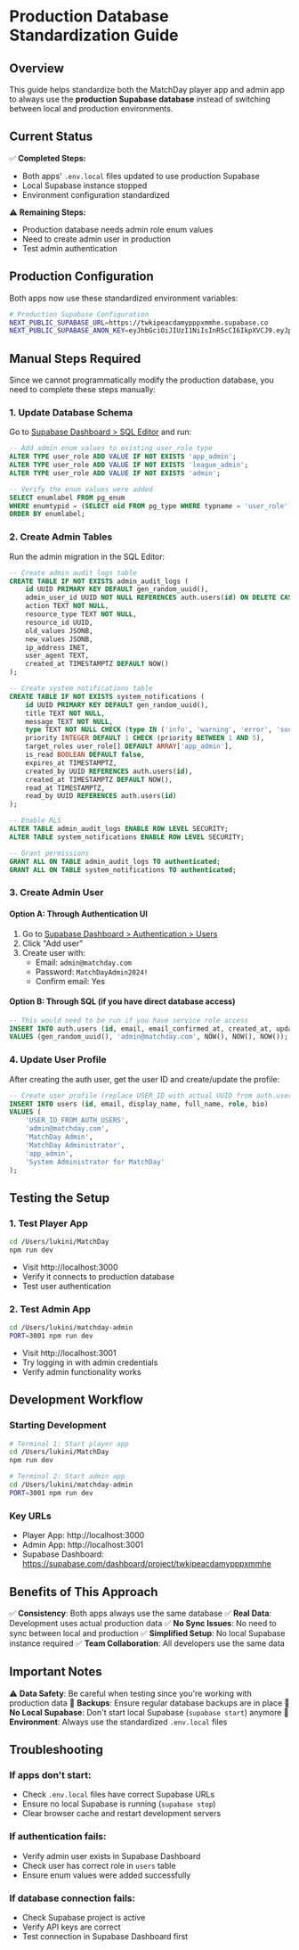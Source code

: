 # Production Database Standardization Guide

## Overview

This guide helps standardize both the MatchDay player app and admin app to always use the **production Supabase database** instead of switching between local and production environments.

## Current Status

✅ **Completed Steps:**
- Both apps' `.env.local` files updated to use production Supabase
- Local Supabase instance stopped
- Environment configuration standardized

⚠️ **Remaining Steps:**
- Production database needs admin role enum values
- Need to create admin user in production
- Test admin authentication

## Production Configuration

Both apps now use these standardized environment variables:

```bash
# Production Supabase Configuration
NEXT_PUBLIC_SUPABASE_URL=https://twkipeacdamypppxmmhe.supabase.co
NEXT_PUBLIC_SUPABASE_ANON_KEY=eyJhbGciOiJIUzI1NiIsInR5cCI6IkpXVCJ9.eyJpc3MiOiJzdXBhYmFzZSIsInJlZiI6InR3a2lwZWFjZGFteXBwcHhtbWhlIiwicm9sZSI6ImFub24iLCJpYXQiOjE3NTUzMDM1OTIsImV4cCI6MjA3MDg3OTU5Mn0.O8W36cCRgI07ZVsArbi-deRRDBJxpt0d7HioR3M9kx4
```

## Manual Steps Required

Since we cannot programmatically modify the production database, you need to complete these steps manually:

### 1. Update Database Schema

Go to [Supabase Dashboard > SQL Editor](https://supabase.com/dashboard/project/twkipeacdamypppxmmhe/sql) and run:

```sql
-- Add admin enum values to existing user_role type
ALTER TYPE user_role ADD VALUE IF NOT EXISTS 'app_admin';
ALTER TYPE user_role ADD VALUE IF NOT EXISTS 'league_admin';
ALTER TYPE user_role ADD VALUE IF NOT EXISTS 'admin';

-- Verify the enum values were added
SELECT enumlabel FROM pg_enum 
WHERE enumtypid = (SELECT oid FROM pg_type WHERE typname = 'user_role')
ORDER BY enumlabel;
```

### 2. Create Admin Tables

Run the admin migration in the SQL Editor:

```sql
-- Create admin audit logs table
CREATE TABLE IF NOT EXISTS admin_audit_logs (
    id UUID PRIMARY KEY DEFAULT gen_random_uuid(),
    admin_user_id UUID NOT NULL REFERENCES auth.users(id) ON DELETE CASCADE,
    action TEXT NOT NULL,
    resource_type TEXT NOT NULL,
    resource_id UUID,
    old_values JSONB,
    new_values JSONB,
    ip_address INET,
    user_agent TEXT,
    created_at TIMESTAMPTZ DEFAULT NOW()
);

-- Create system notifications table
CREATE TABLE IF NOT EXISTS system_notifications (
    id UUID PRIMARY KEY DEFAULT gen_random_uuid(),
    title TEXT NOT NULL,
    message TEXT NOT NULL,
    type TEXT NOT NULL CHECK (type IN ('info', 'warning', 'error', 'success')),
    priority INTEGER DEFAULT 1 CHECK (priority BETWEEN 1 AND 5),
    target_roles user_role[] DEFAULT ARRAY['app_admin'],
    is_read BOOLEAN DEFAULT false,
    expires_at TIMESTAMPTZ,
    created_by UUID REFERENCES auth.users(id),
    created_at TIMESTAMPTZ DEFAULT NOW(),
    read_at TIMESTAMPTZ,
    read_by UUID REFERENCES auth.users(id)
);

-- Enable RLS
ALTER TABLE admin_audit_logs ENABLE ROW LEVEL SECURITY;
ALTER TABLE system_notifications ENABLE ROW LEVEL SECURITY;

-- Grant permissions
GRANT ALL ON TABLE admin_audit_logs TO authenticated;
GRANT ALL ON TABLE system_notifications TO authenticated;
```

### 3. Create Admin User

#### Option A: Through Authentication UI
1. Go to [Supabase Dashboard > Authentication > Users](https://supabase.com/dashboard/project/twkipeacdamypppxmmhe/auth/users)
2. Click "Add user"
3. Create user with:
   - Email: `admin@matchday.com`
   - Password: `MatchDayAdmin2024!`
   - Confirm email: Yes

#### Option B: Through SQL (if you have direct database access)
```sql
-- This would need to be run if you have service role access
INSERT INTO auth.users (id, email, email_confirmed_at, created_at, updated_at)
VALUES (gen_random_uuid(), 'admin@matchday.com', NOW(), NOW(), NOW());
```

### 4. Update User Profile

After creating the auth user, get the user ID and create/update the profile:

```sql
-- Create user profile (replace USER_ID with actual UUID from auth.users)
INSERT INTO users (id, email, display_name, full_name, role, bio)
VALUES (
    'USER_ID_FROM_AUTH_USERS',
    'admin@matchday.com',
    'MatchDay Admin',
    'MatchDay Administrator',
    'app_admin',
    'System Administrator for MatchDay'
);
```

## Testing the Setup

### 1. Test Player App
```bash
cd /Users/lukini/MatchDay
npm run dev
```
- Visit http://localhost:3000
- Verify it connects to production database
- Test user authentication

### 2. Test Admin App
```bash
cd /Users/lukini/matchday-admin
PORT=3001 npm run dev
```
- Visit http://localhost:3001
- Try logging in with admin credentials
- Verify admin functionality works

## Development Workflow

### Starting Development
```bash
# Terminal 1: Start player app
cd /Users/lukini/MatchDay
npm run dev

# Terminal 2: Start admin app
cd /Users/lukini/matchday-admin
PORT=3001 npm run dev
```

### Key URLs
- Player App: http://localhost:3000
- Admin App: http://localhost:3001
- Supabase Dashboard: https://supabase.com/dashboard/project/twkipeacdamypppxmmhe

## Benefits of This Approach

✅ **Consistency**: Both apps always use the same database
✅ **Real Data**: Development uses actual production data
✅ **No Sync Issues**: No need to sync between local and production
✅ **Simplified Setup**: No local Supabase instance required
✅ **Team Collaboration**: All developers use the same data

## Important Notes

⚠️ **Data Safety**: Be careful when testing since you're working with production data
🔐 **Backups**: Ensure regular database backups are in place
🚫 **No Local Supabase**: Don't start local Supabase (`supabase start`) anymore
📝 **Environment**: Always use the standardized `.env.local` files

## Troubleshooting

### If apps don't start:
- Check `.env.local` files have correct Supabase URLs
- Ensure no local Supabase is running (`supabase stop`)
- Clear browser cache and restart development servers

### If authentication fails:
- Verify admin user exists in Supabase Dashboard
- Check user has correct role in `users` table
- Ensure enum values were added successfully

### If database connection fails:
- Check Supabase project is active
- Verify API keys are correct
- Test connection in Supabase Dashboard first